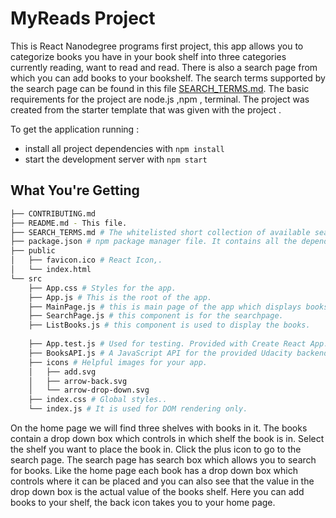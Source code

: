 ﻿# MyReads Project
This is React Nanodegree programs first project, this app allows you to categorize books you have in your book shelf into three categories currently reading, want to read and read. There is also a search page from which you can add books to your bookshelf. The search terms supported by the search page can be found in this file  [SEARCH_TERMS.md](SEARCH_TERMS.md). 
The basic requirements for the project are node.js ,npm , terminal. The project was created from the starter template that was given with the project .
 

To get the application running :

* install all project dependencies with `npm install`
* start the development server with `npm start`

## What You're Getting
```bash
├── CONTRIBUTING.md
├── README.md - This file.
├── SEARCH_TERMS.md # The whitelisted short collection of available search terms for you to use with your app.
├── package.json # npm package manager file. It contains all the dependencies.
├── public
│   ├── favicon.ico # React Icon,.
│   └── index.html 
└── src
    ├── App.css # Styles for the app.
    ├── App.js # This is the root of the app.
    ├── MainPage.js # this is main page of the app which displays bookshelf component it has a link to searchpage.
    ├── SearchPage.js # this component is for the searchpage.
    ├── ListBooks.js # this component is used to display the books.
 
    ├── App.test.js # Used for testing. Provided with Create React App. Testing is encouraged, but not required.
    ├── BooksAPI.js # A JavaScript API for the provided Udacity backend. Instructions for the methods are below.
    ├── icons # Helpful images for your app.
    │   ├── add.svg
    │   ├── arrow-back.svg
    │   └── arrow-drop-down.svg
    ├── index.css # Global styles..
    └── index.js # It is used for DOM rendering only.
```


On the home page we will find three shelves with books in it. The books contain a drop down box which controls in which shelf the book is in. Select the shelf you want to place the book in. Click the plus icon to go to the search page. The search page has search box which allows you to search for books. Like the home page each book has a drop down box which controls where it can be placed and you can also see that the value in the drop down box is the actual value of the books shelf. Here you can add books to your shelf, the back icon takes you to your home page.
